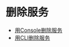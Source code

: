 

# 删除服务

* [用Console删除服务](ai/uai-inference/use/delete/console)
* [用CLI删除服务](ai/uai-inference/use/delete/cmd)

